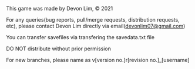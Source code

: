 This game was made by Devon Lim, © 2021

For any queries(bug reports, pull/merge requests, distribution requests, etc), please contact Devon Lim directly via email(devonlim07@gmail.com)

You can transfer savefiles via transfering the savedata.txt file

DO NOT distribute without prior permission

For new branches, please name as v[version no.]r[revision no.]_[username]
